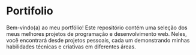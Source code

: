 # Portifolio
Bem-vindo(a) ao meu portfólio! Este repositório contém uma seleção dos meus melhores projetos de programação e desenvolvimento web. Neles, você encontrará desde projetos pessoais, cada um demonstrando minhas habilidades técnicas e criativas em diferentes áreas.
